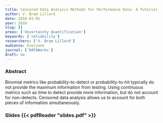 ```yaml
---
title: Censored Data Analysis Methods for Performance Data- A Tutorial
author: V. Bram Lillard
date: 2016-01-01
year: 2016
slug: []
areas: ['Uncertainty Quantification']
keywords: ['reliability']
researchers: ['V. Bram Lillard']
audience: Everyone
journal: ['DATAWorks']
draft: no
---
```




### Abstract

Binomial metrics like probability-to-detect or probability-to-hit typically do not provide the maximum information from testing. Using continuous metrics such as time to detect provide more information, but do not account for non-detects. Censored data analysis allows us to account for both pieces of information simultaneously.

### Slides {{< pdfReader "slides.pdf" >}}




